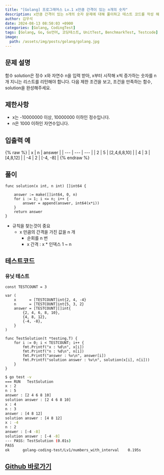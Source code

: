 ```yaml
---
title: "[Golang] 프로그래머스 Lv.1 x만큼 간격이 있는 n개의 숫자"
description: x만큼 간격이 있는 n개의 숫자 문제에 대해 풀이하고 테스트 코드를 작성 해보겠습니다.
author: 김우석
date: 2024-08-13 08:50:03 +0900
categories: [Golang, CodingTest]
tags: [Golang, Go, Go언어, 코딩테스트, UnitTest, BenchmarkTest, Testcode]
image:
  path: /assets/img/posts/golang/golang.jpg
---
```


## 문제 설명
함수 solution은 정수 x와 자연수 n을 입력 받아, x부터 시작해 x씩 증가하는 숫자를 n개 지니는 리스트를 리턴해야 합니다. 다음 제한 조건을 보고, 조건을 만족하는 함수, solution을 완성해주세요.


## 제한사항
- x는 -10000000 이상, 10000000 이하인 정수입니다.
- n은 1000 이하인 자연수입니다.

## 입출력 예
{% raw %}
| x | n | answer |
| --- | --- | --- |
| 2 | 5 | \[2,4,6,8,10\] |
| 4 | 3 | \[4,8,12\] |
| \-4 | 2 | \[-4, -8\] |
{% endraw %}


## 풀이 
```golang
func solution(x int, n int) []int64 {

	answer := make([]int64, 0, n)
	for i := 1; i <= n; i++ {
		answer = append(answer, int64(x*i))
	}
	return answer
}
```

- 규칙을 찾는것이 중요
	- x 만큼의 간격을 가진 값을 n 개
		- 순회를 n 번
		- x 간격 : x * 인덱스 1 ~ n 


## 테스트코드
### 유닛 테스트
```golang
const TESTCOUNT = 3

var (
	x      = [TESTCOUNT]int{2, 4, -4}
	n      = [TESTCOUNT]int{5, 3, 2}
	answer = [TESTCOUNT][]int{
		{2, 4, 6, 8, 10},
		{4, 8, 12},
		{-4, -8},
	}
)

func TestSolution(t *testing.T) {
	for i := 0; i < TESTCOUNT; i++ {
		fmt.Printf("x : %d\n", x[i])
		fmt.Printf("n : %d\n", n[i])
		fmt.Printf("answer : %v\n", answer[i])
		fmt.Printf("solution answer : %v\n", solution(x[i], n[i]))
	}
}
```

```bash
$ go test -v
=== RUN   TestSolution
x : 2
n : 5
answer : [2 4 6 8 10]
solution answer : [2 4 6 8 10]
x : 4
n : 3
answer : [4 8 12]
solution answer : [4 8 12]
x : -4
n : 2
answer : [-4 -8]
solution answer : [-4 -8]
--- PASS: TestSolution (0.01s)
PASS
ok      golang-coding-test/Lv1/numbers_with_interval    0.195s
```

## [Github 바로가기](https://github.com/kr-goos/golang-coding-test/tree/master/programmers/Lv1/numbers_with_interval)